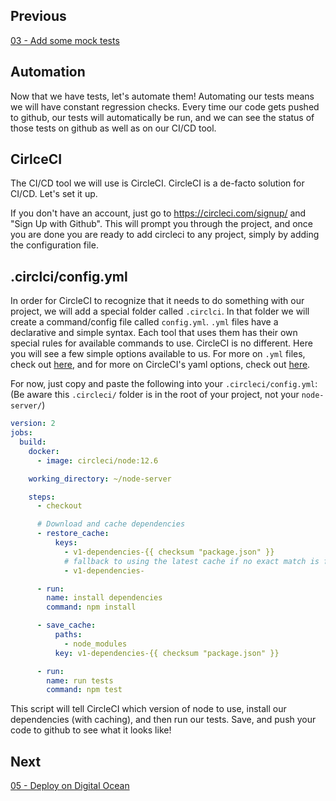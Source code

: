 
## Previous

[03 - Add some mock tests](https://github.com/full-stack-hackers/digoc-cicd-node/blob/03-testing/GUIDE.md)

## Automation

Now that we have tests, let's automate them! Automating our tests means we will have constant regression checks. Every time our code gets pushed to github, our tests will automatically be run, and we can see the status of those tests on github as well as on our CI/CD tool.

## CirlceCI

The CI/CD tool we will use is CircleCI. CircleCI is a de-facto solution for CI/CD. Let's set it up.

If you don't have an account, just go to https://circleci.com/signup/ and "Sign Up with Github". This will prompt you through the project, and once you are done you are ready to add circleci to any project, simply by adding the configuration file.

## .circlci/config.yml

In order for CircleCI to recognize that it needs to do something with our project, we will add a special folder called `.circlci`. In that folder we will create a command/config file called `config.yml`. `.yml` files have a declarative and simple syntax. Each tool that uses them has their own special rules for available commands to use. CircleCI is no different. Here you will see a few simple options available to us. For more on `.yml` files, check out [here](https://en.wikipedia.org/wiki/YAML), and for more on CircleCI's yaml options, check out [here](https://circleci.com/docs/2.0/configuration-reference/). 

For now, just copy and paste the following into your `.circleci/config.yml`: (Be aware this `.circleci/` folder is in the root of your project, not your `node-server/`)

```yaml
version: 2
jobs:
  build:
    docker:
      - image: circleci/node:12.6

    working_directory: ~/node-server

    steps:
      - checkout

      # Download and cache dependencies
      - restore_cache:
          keys:
            - v1-dependencies-{{ checksum "package.json" }}
            # fallback to using the latest cache if no exact match is found
            - v1-dependencies-

      - run:
        name: install dependencies
        command: npm install

      - save_cache:
          paths:
            - node_modules
          key: v1-dependencies-{{ checksum "package.json" }}

      - run:
        name: run tests
        command: npm test
```

This script will tell CircleCI which version of node to use, install our dependencies (with caching), and then run our tests. Save, and push your code to github to see what it looks like!

## Next

[05 - Deploy on Digital Ocean](https://github.com/full-stack-hackers/digoc-cicd-node/blob/05-deploy/GUIDE.md)
